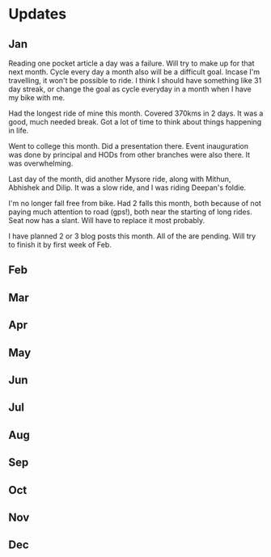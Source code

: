 # Updates

## Jan
Reading one pocket article a day was a failure. Will try to make up for that next month. Cycle every day a month also will be a difficult goal. Incase I'm travelling, it won't be possible to ride. I think I should have something like 31 day streak, or change the goal as cycle everyday in a month when I have my bike with me.

Had the longest ride of mine this month. Covered 370kms in 2 days. It was a good, much needed break. Got a lot of time to think about things happening in life.

Went to college this month. Did a presentation there. Event inauguration was done by principal and HODs from other branches were also there. It was overwhelming.

Last day of the month, did another Mysore ride, along with Mithun, Abhishek and Dilip. It was a slow ride, and I was riding Deepan's foldie.

I'm no longer fall free from bike. Had 2 falls this month, both because of not paying much attention to road (gps!), both near the starting of long rides. Seat now has a slant. Will have to replace it most probably.

I have planned 2 or 3 blog posts this month. All of the are pending. Will try to finish it by first week of Feb.

## Feb
## Mar
## Apr
## May
## Jun
## Jul
## Aug
## Sep
## Oct
## Nov
## Dec
